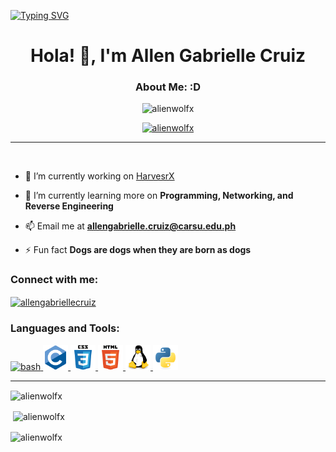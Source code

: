 [![Typing SVG](https://readme-typing-svg.demolab.com?font=Fira+Code&pause=1000&center=true&vCenter=true&width=435&lines=Welcome+to+my+GitHub+Profile!;Nothing+is+interesting+here+%3AD)](https://git.io/typing-svg)

<h1 align="center">Hola! 👋, I'm Allen Gabrielle Cruiz</h1>
<h3 align="center">About Me: :D</h3>

<p align="center"> <img src="https://komarev.com/ghpvc/?username=alienwolfx&label=Profile%20views&color=0e75b6&style=flat" alt="alienwolfx" /> </p>

<p align="center"> <a href="https://github.com/ryo-ma/github-profile-trophy"><img src="https://github-profile-trophy.vercel.app/?username=alienwolfx" alt="alienwolfx" /></a> </p>
<hr>
<p align="left"> <a href="https://twitter.com/" target="blank"><img src="https://img.shields.io/twitter/follow/?logo=twitter&style=for-the-badge" alt="" /></a> </p>

- 🔭 I’m currently working on [HarvesrX](https://github.com/AlienWolfX/HarvestX)

- 🌱 I’m currently learning more on **Programming, Networking, and Reverse Engineering**

- 📫 Email me at **allengabrielle.cruiz@carsu.edu.ph**

- ⚡ Fun fact **Dogs are dogs when they are born as dogs**

<h3 align="left">Connect with me:</h3>
<p align="left">
<a href="https://fb.com/allengabriellecruiz" target="blank"><img align="center" src="https://raw.githubusercontent.com/rahuldkjain/github-profile-readme-generator/master/src/images/icons/Social/facebook.svg" alt="allengabriellecruiz" height="30" width="40" /></a>
</p>

<h3 align="left">Languages and Tools:</h3>
<p align="left"> <a href="https://www.gnu.org/software/bash/" target="_blank" rel="noreferrer"> <img src="https://www.vectorlogo.zone/logos/gnu_bash/gnu_bash-icon.svg" alt="bash" width="40" height="40"/> </a> <a href="https://www.cprogramming.com/" target="_blank" rel="noreferrer"> <img src="https://raw.githubusercontent.com/devicons/devicon/master/icons/c/c-original.svg" alt="c" width="40" height="40"/> </a> <a href="https://www.w3schools.com/css/" target="_blank" rel="noreferrer"> <img src="https://raw.githubusercontent.com/devicons/devicon/master/icons/css3/css3-original-wordmark.svg" alt="css3" width="40" height="40"/> </a> <a href="https://www.w3.org/html/" target="_blank" rel="noreferrer"> <img src="https://raw.githubusercontent.com/devicons/devicon/master/icons/html5/html5-original-wordmark.svg" alt="html5" width="40" height="40"/> </a> <a href="https://www.linux.org/" target="_blank" rel="noreferrer"> <img src="https://raw.githubusercontent.com/devicons/devicon/master/icons/linux/linux-original.svg" alt="linux" width="40" height="40"/> </a> <a href="https://www.python.org" target="_blank" rel="noreferrer"> <img src="https://raw.githubusercontent.com/devicons/devicon/master/icons/python/python-original.svg" alt="python" width="40" height="40"/> </a> </p>

<hr>
<p><img align="center" src="https://github-readme-stats.vercel.app/api/top-langs?username=alienwolfx&show_icons=true&locale=en&layout=compact" alt="alienwolfx" /></p>

<p>&nbsp;<img align="center" src="https://github-readme-stats.vercel.app/api?username=alienwolfx&show_icons=true&locale=en" alt="alienwolfx" /></p>

<p><img align="center" src="https://github-readme-streak-stats.herokuapp.com/?user=alienwolfx&" alt="alienwolfx" /></p>

